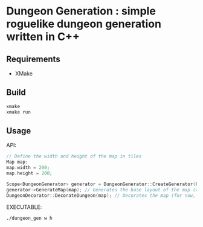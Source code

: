 # Dungeon Generation : simple roguelike dungeon generation written in C++

## Requirements

- XMake

## Build

```bash
xmake
xmake run
```

## Usage

API:
```cpp
// Define the width and height of the map in tiles
Map map;
map.width = 200;
map.height = 200;

Scope<DungeonGenerator> generator = DungeonGenerator::CreateGenerator(GeneratorType::Tunneling); // Create a dungeon generator (for now, only tunneling is supported)
generator->GenerateMap(map); // Generates the base layout of the map (walls, rooms and corridors)
DungeonDecorator::DecorateDungeon(map); // Decorates the map (for now, just adds an exit)
```

EXECUTABLE:
```
./dungeon_gen w h
```
